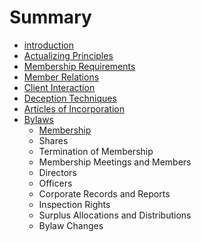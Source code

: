 # Summary

* [introduction](README.md)
* [Actualizing Principles](actualizing_principles.md)
* [Membership Requirements](membership_requirements.md)
* [Member Relations](member_relations.md)
* [Client Interaction](client_interaction.md)
* [Deception Techniques](deception_techniques.md)
* [Articles of Incorporation](articles_of_incorporation.md)
* [Bylaws](bylaws.md)
   * [Membership](bylaws/membership.md)
   * Shares
   * Termination of Membership
   * Membership Meetings and Members
   * Directors
   * Officers
   * Corporate Records and Reports
   * Inspection Rights
   * Surplus Allocations and Distributions
   * Bylaw Changes

